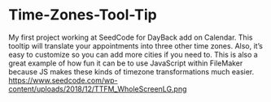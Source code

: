 # Time-Zones-Tool-Tip
My first project working at SeedCode for DayBack add on Calendar. This tooltip will translate your appointments into three other time zones. Also, it’s easy to customize so you can add more cities if you need to. This is also a great example of how fun it can be to use JavaScript within FileMaker because JS makes these kinds of timezone transformations much easier.
https://www.seedcode.com/wp-content/uploads/2018/12/TTFM_WholeScreenLG.png
